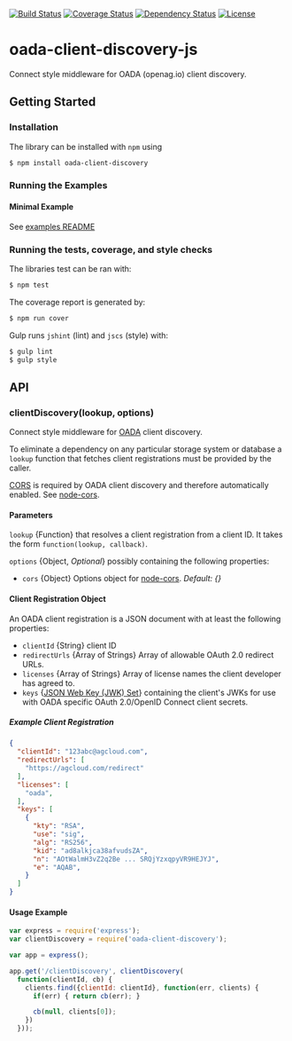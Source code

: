 [![Build Status](https://travis-ci.org/OADA/oada-client-discovery-js.svg)](https://travis-ci.org/OADA/oada-client-discovery-js)
[![Coverage Status](https://coveralls.io/repos/OADA/oada-client-discovery-js/badge.png?branch=master)](https://coveralls.io/r/OADA/oada-client-discovery-js?branch=master)
[![Dependency Status](https://david-dm.org/oada/oada-client-discovery-js.svg)](https://david-dm.org/oada/oada-client-discovery-js)
[![License](http://img.shields.io/:license-Apache%202.0-green.svg)](http://www.apache.org/licenses/LICENSE-2.0.html)

# oada-client-discovery-js
Connect style middleware for OADA (openag.io) client discovery.

## Getting Started

### Installation ###
The library can be installed with `npm` using
```sh
$ npm install oada-client-discovery
```

### Running the Examples ###

#### Minimal Example ##

See [examples README](examples/README.md)

### Running the tests, coverage, and style checks ###
The libraries test can be ran with:
```sh
$ npm test
```

The coverage report is generated by:
```sh
$ npm run cover
```

Gulp runs `jshint` (lint) and `jscs` (style) with:
```sh
$ gulp lint
$ gulp style
```

## API

### clientDiscovery(lookup, options) ###
Connect style middleware for [OADA][oada-docs] client discovery.

To eliminate a dependency on any particular storage system or database a
`lookup` function that fetches client registrations must be provided by the
caller.

[CORS][cors] is required by OADA client discovery and therefore automatically
enabled. See [node-cors][node-cors].

#### Parameters ####
`lookup` {Function} that resolves a client registration from a client ID. It
takes the form `function(lookup, callback)`.

`options` {Object, *Optional*} possibly containing the following properties:

* `cors` {Object} Options object for [node-cors][node-cors]. *Default: {}*


#### Client Registration Object ####
An OADA client registration is a JSON document with at least the following
properties:

* `clientId` {String} client ID
* `redirectUrls` {Array of Strings} Array of allowable OAuth 2.0 redirect URLs.
* `licenses` {Array of Strings} Array of license names the client developer has
agreed to.
* `keys` {[JSON Web Key (JWK) Set][jwks]} containing the client's JWKs for use
with OADA specific OAuth 2.0/OpenID Connect client secrets.

##### Example Client Registration #####
```json
{
  "clientId": "123abc@agcloud.com",
  "redirectUrls": [
    "https://agcloud.com/redirect"
  ],
  "licenses": [
    "oada",
  ],
  "keys": [
    {
      "kty": "RSA",
      "use": "sig",
      "alg": "RS256",
      "kid": "ad8alkjca38afvudsZA",
      "n": "AOtWalmH3vZ2q2Be ... SRQjYzxqpyVR9HEJYJ",
      "e": "AQAB",
    }
  ]
}
```

#### Usage Example ####
```javascript
var express = require('express');
var clientDiscovery = require('oada-client-discovery');

var app = express();

app.get('/clientDiscovery', clientDiscovery(
  function(clientId, cb) {
    clients.find({clientId: clientId}, function(err, clients) {
      if(err) { return cb(err); }

      cb(null, clients[0]);
    })
  }));
```

[oada-docs]: http://github.com/OADA/oada-docs
[cors]: http://www.w3.org/TR/cors/
[node-cors]: https://github.com/troygoode/node-cors
[jwks]: https://tools.ietf.org/html/draft-ietf-jose-json-web-key-33#section-5
